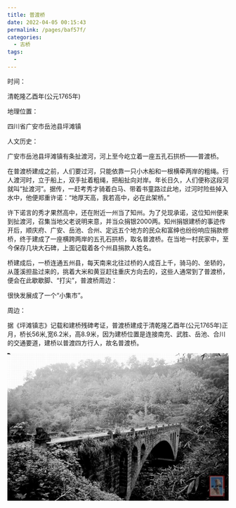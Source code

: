 ```yaml
---
title: 普渡桥
date: 2022-04-05 00:15:43
permalink: /pages/baf57f/
categories:
  - 古桥
tags:
  - 
---
```

时间：

清乾隆乙酉年(公元1765年)

地理位置：

四川省广安市岳池县坪滩镇

人文历史：

广安市岳池县坪滩镇有条扯渡河，河上至今屹立着一座五孔石拱桥——普渡桥。

在普渡桥建成之前，人们要过河，只能依靠一只小木船和一根横牵两岸的粗绳。行人渡河时，立于船上，双手扯着粗绳，把船扯向对岸。年长日久，人们便称这段河就叫“扯渡河”。据传，一赶考秀才骑着白马、带着书童路过此地，过河时险些掉入水中，他便郑重许诺：“地厚天高，我若高中，必在此架桥。”

许下诺言的秀才果然高中，还在附近一州当了知州。为了兑现承诺，这位知州便来到扯渡河，召集当地父老说明来意，并当众捐银2000两。知州捐银建桥的事迹传开后，顺庆府、广安、岳池、合州、定远五个地方的民众和富绅也纷纷响应捐款修桥，终于建成了一座横跨两岸的五孔石拱桥，取名普渡桥。在当地一村民家中，至今保存几块大石碑，上面记载着各个州县捐款人姓名。

桥建成后，一桥连通五州县，每天南来北往过桥的人成百上千，骑马的、坐轿的，从蓬溪担盐过来的，挑着大米和黄豆赶往重庆方向去的，这些人通常到了普渡桥，便会在此歇歇脚、“打尖”，普渡桥周边：

很快发展成了一个“小集市”。

周边：

据《坪滩镇志》记载和建桥残碑考证，普渡桥建成于清乾隆乙酉年(公元1765年)正月，桥长56米,宽6.2米，高8.9米，因为建桥位置是连接南充、武胜、岳池、合川的交通要道，建桥以普渡四方行人，故名普渡桥。

![普渡桥](/img/photo/33.jpg)

